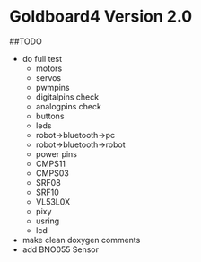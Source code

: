 # Goldboard4 Version 2.0
##TODO
* do full test 
   * motors
   * servos
   * pwmpins 
   * digitalpins check
   * analogpins check
   * buttons
   * leds
   * robot->bluetooth->pc
   * robot->bluetooth->robot
   * power pins
   * CMPS11
   * CMPS03
   * SRF08
   * SRF10
   * VL53L0X
   * pixy
   * usring
   * lcd
* make clean doxygen comments
* add BNO055 Sensor

